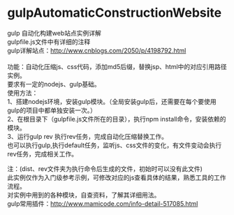 # gulpAutomaticConstructionWebsite
gulp 自动化构建web站点实例详解
<br>
gulpfile.js文件中有详细的注释<br>
gulp详解站点：http://www.cnblogs.com/2050/p/4198792.html<br>
<br>
功能：自动化压缩js、css代码，添加md5后缀，替换jsp、html中的对应引用路径实例。
<br>
要求有一定的nodejs、gulp基础。<br>
使用方法：<br>
1、搭建nodejs环境，安装gulp模块。（全局安装gulp后，还需要在每个要使用gulp的项目中都单独安装一次。）<br>
2、在根目录下（gulpfile.js文件所在的目录），执行npm install命令，安装依赖的模块。<br>
3、运行gulp rev 执行rev任务，完成自动化压缩替换工作。<br>
也可以执行gulp,执行default任务，监听js、css文件的变化，有文件变动会执行rev任务，完成相关工作。<br>

注：(dist、rev文件夹为执行命令后生成的文件，初始时可以没有此文件)<br>
此实例仅作为入门级参考示例，可修改对应的js查看具体的结果，熟悉工具的工作流程。<br>
对实例中用到的各种模块，自查资料，了解其详细用法。<br>
gulp常用插件：http://www.mamicode.com/info-detail-517085.html
